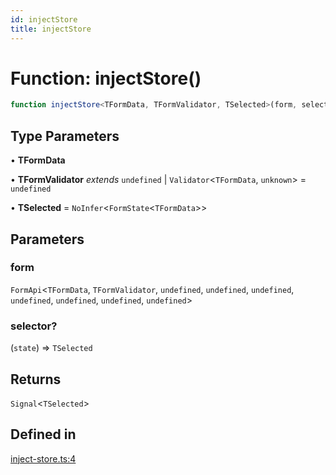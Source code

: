 ```yaml
---
id: injectStore
title: injectStore
---
```


# Function: injectStore()

```ts
function injectStore<TFormData, TFormValidator, TSelected>(form, selector?): Signal<TSelected>
```

## Type Parameters

• **TFormData**

• **TFormValidator** *extends* `undefined` \| `Validator`\<`TFormData`, `unknown`\> = `undefined`

• **TSelected** = `NoInfer`\<`FormState`\<`TFormData`\>\>

## Parameters

### form

`FormApi`\<`TFormData`, `TFormValidator`, `undefined`, `undefined`, `undefined`, `undefined`, `undefined`, `undefined`, `undefined`\>

### selector?

(`state`) => `TSelected`

## Returns

`Signal`\<`TSelected`\>

## Defined in

[inject-store.ts:4](https://github.com/TanStack/form/blob/main/packages/angular-form/src/inject-store.ts#L4)
